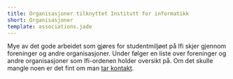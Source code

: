 ```yaml
---
title: Organisasjoner tilknyttet Institutt for informatikk
short: Organisasjoner
template: associations.jade
---
```


Mye av det gode arbeidet som gjøres for studentmiljøet på Ifi skjer gjennom foreninger og andre organisasjoner. Under følger en liste over foreninger og andre organisasjoner som Ifi-ordenen holder oversikt på. Om det skulle mangle noen er det fint om man [tar kontakt](../about/#kontakt-oss).